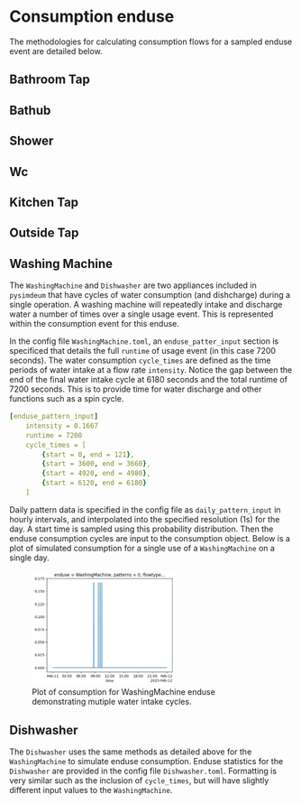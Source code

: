 # Consumption enduse

The methodologies for calculating consumption flows for a sampled enduse event are detailed below.

## Bathroom Tap

## Bathub

## Shower

## Wc

## Kitchen Tap

## Outside Tap

## Washing Machine

The `WashingMachine` and `Dishwasher` are two appliances included in `pysimdeum` that have cycles of water consumption (and dishcharge) during a single operation. A washing machine will repeatedly intake and discharge water a number of times over a single usage event. This is represented within the consumption event for this enduse.

In the config file `WashingMachine.toml`, an `enduse_patter_input` section is specificed that details the full `runtime` of usage event (in this case 7200 seconds). The water consumption `cycle_times` are defined as the time periods of water intake at a flow rate `intensity`. Notice the gap between the end of the final water intake cycle at 6180 seconds and the total runtime of 7200 seconds. This is to provide time for water discharge and other functions such as a spin cycle.

```yaml
[enduse_pattern_input]
    intensity = 0.1667
    runtime = 7200
    cycle_times = [
        {start = 0, end = 121},
        {start = 3600, end = 3660},
        {start = 4920, end = 4980},
        {start = 6120, end = 6180}
    ]
```

Daily pattern data is specified in the config file as `daily_pattern_input` in hourly intervals, and interpolated into the specified resolution (1s) for the day. A start time is sampled using this probability distribution. Then the enduse consumption cycles are input to the consumption object. Below is a plot of simulated consumption for a single use of a `WashingMachine` on a single day.

<figure>
<img src="../images/consumption_wm.png", width="60%", style="background-color:white;", alt="Washing Machine consumption">
<figcaption>Plot of consumption for WashingMachine enduse demonstrating mutiple water intake cycles.</figcaption>
</figure>

## Dishwasher

The `Dishwasher` uses the same methods as detailed above for the `WashingMachine` to simulate enduse consumption. Enduse statistics for the `Dishwasher` are provided in the config file `Dishwasher.toml`. Formatting is very similar such as the inclusion of `cycle_times`, but will have slightly different input values to the `WashingMachine`.